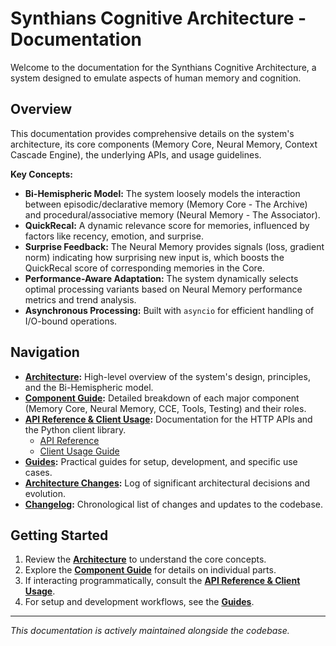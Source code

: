 # Synthians Cognitive Architecture - Documentation

Welcome to the documentation for the Synthians Cognitive Architecture, a system designed to emulate aspects of human memory and cognition.

## Overview

This documentation provides comprehensive details on the system's architecture, its core components (Memory Core, Neural Memory, Context Cascade Engine), the underlying APIs, and usage guidelines.

**Key Concepts:**

*   **Bi-Hemispheric Model:** The system loosely models the interaction between episodic/declarative memory (Memory Core - The Archive) and procedural/associative memory (Neural Memory - The Associator).
*   **QuickRecal:** A dynamic relevance score for memories, influenced by factors like recency, emotion, and surprise.
*   **Surprise Feedback:** The Neural Memory provides signals (loss, gradient norm) indicating how surprising new input is, which boosts the QuickRecal score of corresponding memories in the Core.
*   **Performance-Aware Adaptation:** The system dynamically selects optimal processing variants based on Neural Memory performance metrics and trend analysis.
*   **Asynchronous Processing:** Built with `asyncio` for efficient handling of I/O-bound operations.

## Navigation

*   **[Architecture](./ARCHITECTURE.md):** High-level overview of the system's design, principles, and the Bi-Hemispheric model.
*   **[Component Guide](./COMPONENT_GUIDE.md):** Detailed breakdown of each major component (Memory Core, Neural Memory, CCE, Tools, Testing) and their roles.
*   **[API Reference & Client Usage](./api/README.md):** Documentation for the HTTP APIs and the Python client library.
    *   [API Reference](./api/API_REFERENCE.md)
    *   [Client Usage Guide](./api/client_usage.md)
*   **[Guides](./guides/README.md):** Practical guides for setup, development, and specific use cases.
*   **[Architecture Changes](./architechture-changes.md):** Log of significant architectural decisions and evolution.
*   **[Changelog](./CHANGELOG.md):** Chronological list of changes and updates to the codebase.

## Getting Started

1.  Review the **[Architecture](./ARCHITECTURE.md)** to understand the core concepts.
2.  Explore the **[Component Guide](./COMPONENT_GUIDE.md)** for details on individual parts.
3.  If interacting programmatically, consult the **[API Reference & Client Usage](./api/README.md)**.
4.  For setup and development workflows, see the **[Guides](./guides/README.md)**.

---

*This documentation is actively maintained alongside the codebase.*
